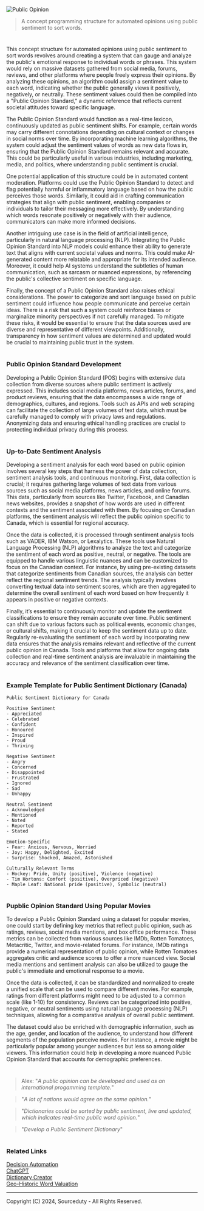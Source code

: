 ![Public Opinion](https://github.com/user-attachments/assets/437f7b03-30c3-44f6-80a3-3296b8590443)

> A concept programming structure for automated opinions using public sentiment to sort words.

#

This concept structure for automated opinions using public sentiment to sort words revolves around creating a system that can gauge and analyze the public's emotional response to individual words or phrases. This system would rely on massive datasets gathered from social media, forums, reviews, and other platforms where people freely express their opinions. By analyzing these opinions, an algorithm could assign a sentiment value to each word, indicating whether the public generally views it positively, negatively, or neutrally. These sentiment values could then be compiled into a "Public Opinion Standard," a dynamic reference that reflects current societal attitudes toward specific language.

The Public Opinion Standard would function as a real-time lexicon, continuously updated as public sentiment shifts. For example, certain words may carry different connotations depending on cultural context or changes in social norms over time. By incorporating machine learning algorithms, the system could adjust the sentiment values of words as new data flows in, ensuring that the Public Opinion Standard remains relevant and accurate. This could be particularly useful in various industries, including marketing, media, and politics, where understanding public sentiment is crucial.

One potential application of this structure could be in automated content moderation. Platforms could use the Public Opinion Standard to detect and flag potentially harmful or inflammatory language based on how the public perceives those words. Similarly, it could aid in crafting communication strategies that align with public sentiment, enabling companies or individuals to tailor their messaging more effectively. By understanding which words resonate positively or negatively with their audience, communicators can make more informed decisions.

Another intriguing use case is in the field of artificial intelligence, particularly in natural language processing (NLP). Integrating the Public Opinion Standard into NLP models could enhance their ability to generate text that aligns with current societal values and norms. This could make AI-generated content more relatable and appropriate for its intended audience. Moreover, it could help AI systems understand the subtleties of human communication, such as sarcasm or nuanced expressions, by referencing the public's collective sentiment on specific language.

Finally, the concept of a Public Opinion Standard also raises ethical considerations. The power to categorize and sort language based on public sentiment could influence how people communicate and perceive certain ideas. There is a risk that such a system could reinforce biases or marginalize minority perspectives if not carefully managed. To mitigate these risks, it would be essential to ensure that the data sources used are diverse and representative of different viewpoints. Additionally, transparency in how sentiment values are determined and updated would be crucial to maintaining public trust in the system.

#
### Public Opinion Standard Development

Developing a Public Opinion Standard (POS) begins with extensive data collection from diverse sources where public sentiment is actively expressed. This includes social media platforms, news articles, forums, and product reviews, ensuring that the data encompasses a wide range of demographics, cultures, and regions. Tools such as APIs and web scraping can facilitate the collection of large volumes of text data, which must be carefully managed to comply with privacy laws and regulations. Anonymizing data and ensuring ethical handling practices are crucial to protecting individual privacy during this process.

#
### Up-to-Date Sentiment Analysis

Developing a sentiment analysis for each word based on public opinion involves several key steps that harness the power of data collection, sentiment analysis tools, and continuous monitoring. First, data collection is crucial; it requires gathering large volumes of text data from various sources such as social media platforms, news articles, and online forums. This data, particularly from sources like Twitter, Facebook, and Canadian news websites, provides a snapshot of how words are used in different contexts and the sentiment associated with them. By focusing on Canadian platforms, the sentiment analysis will reflect the public opinion specific to Canada, which is essential for regional accuracy​.

Once the data is collected, it is processed through sentiment analysis tools such as VADER, IBM Watson, or Lexalytics. These tools use Natural Language Processing (NLP) algorithms to analyze the text and categorize the sentiment of each word as positive, neutral, or negative. The tools are equipped to handle various linguistic nuances and can be customized to focus on the Canadian context. For instance, by using pre-existing datasets that categorize sentiments from Canadian sources, the analysis can better reflect the regional sentiment trends. The analysis typically involves converting textual data into sentiment scores, which are then aggregated to determine the overall sentiment of each word based on how frequently it appears in positive or negative contexts​.

Finally, it’s essential to continuously monitor and update the sentiment classifications to ensure they remain accurate over time. Public sentiment can shift due to various factors such as political events, economic changes, or cultural shifts, making it crucial to keep the sentiment data up to date. Regularly re-evaluating the sentiment of each word by incorporating new data ensures that the analysis remains relevant and reflective of the current public opinion in Canada. Tools and platforms that allow for ongoing data collection and real-time sentiment analysis are invaluable in maintaining the accuracy and relevance of the sentiment classification over time​.

#
### Example Template for Public Sentiment Dictionary (Canada)

```
Public Sentiment Dictionary for Canada

Positive Sentiment
- Appreciated
- Celebrated
- Confident
- Honoured
- Inspired
- Proud
- Thriving

Negative Sentiment
- Angry
- Concerned
- Disappointed
- Frustrated
- Ignored
- Sad
- Unhappy

Neutral Sentiment
- Acknowledged
- Mentioned
- Noted
- Reported
- Stated

Emotion-Specific
- Fear: Anxious, Nervous, Worried
- Joy: Happy, Delighted, Excited
- Surprise: Shocked, Amazed, Astonished

Culturally Relevant Terms
- Hockey: Pride, Unity (positive), Violence (negative)
- Tim Hortons: Comfort (positive), Overpriced (negative)
- Maple Leaf: National pride (positive), Symbolic (neutral)
```

#
### Pupblic Opinion Standard Using Popular Movies

To develop a Public Opinion Standard using a dataset for popular movies, one could start by defining key metrics that reflect public opinion, such as ratings, reviews, social media mentions, and box office performance. These metrics can be collected from various sources like IMDb, Rotten Tomatoes, Metacritic, Twitter, and movie-related forums. For instance, IMDb ratings provide a numerical representation of public opinion, while Rotten Tomatoes aggregates critic and audience scores to offer a more nuanced view. Social media mentions and sentiment analysis can also be utilized to gauge the public's immediate and emotional response to a movie.

Once the data is collected, it can be standardized and normalized to create a unified scale that can be used to compare different movies. For example, ratings from different platforms might need to be adjusted to a common scale (like 1-10) for consistency. Reviews can be categorized into positive, negative, or neutral sentiments using natural language processing (NLP) techniques, allowing for a comparative analysis of overall public sentiment.

The dataset could also be enriched with demographic information, such as the age, gender, and location of the audience, to understand how different segments of the population perceive movies. For instance, a movie might be particularly popular among younger audiences but less so among older viewers. This information could help in developing a more nuanced Public Opinion Standard that accounts for demographic preferences.

#

> Alex: "*A public opinion can be developed and used as an international progamming template.*"

> "*A lot of nations would agree on the same opinion.*"

> "*Dictionaries could be sorted by public sentiment, live and updated, which indicates real-time public word opinion.*"

> "*Develop a Public Sentiment Dictionary*"

#
### Related Links

[Decision Automation](https://chatgpt.com/g/g-yu3DyIRMI-decision-automation)
<br>
[ChatGPT](https://github.com/sourceduty/ChatGPT)
<br>
[Dictionary Creator](https://chatgpt.com/g/g-eFLhLRqRy-dictionary-creator)
<br>
[Geo-Historic Word Valuation](https://github.com/sourceduty/Geo-Historic_Word_Valuation)

***
Copyright (C) 2024, Sourceduty - All Rights Reserved.
